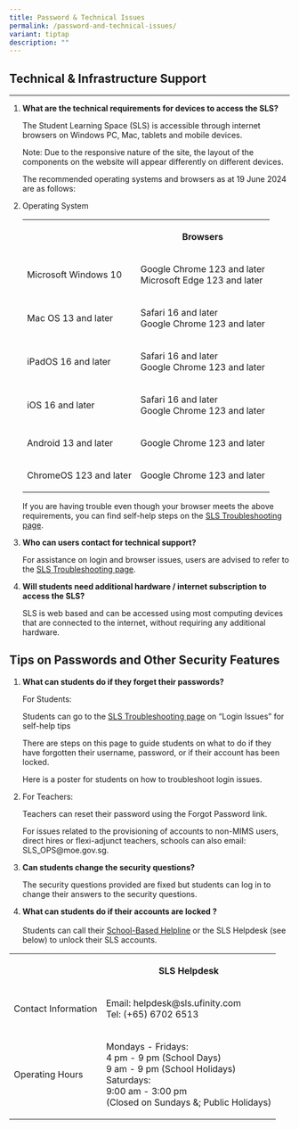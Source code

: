 ```yaml
---
title: Password & Technical Issues
permalink: /password-and-technical-issues/
variant: tiptap
description: ""
---
```

<h2>Technical &amp; Infrastructure Support</h2>
<hr>
<ol>
<li>
<p><strong>What are the technical requirements for devices to access the SLS?</strong> 
</p>
<p>The Student Learning Space (SLS) is accessible through internet browsers
on Windows PC, Mac, tablets and mobile devices.</p>
<p>Note: Due to the responsive nature of the site, the layout of the components
on the website will appear differently on different devices.</p>
<p>The recommended operating systems and browsers as at 19 June 2024 are
as follows:</p>
</li>
<li>
<p>Operating System</p>
<table style="minWidth: 50px">
<colgroup>
<col>
<col>
</colgroup>
<tbody>
<tr>
<th rowspan="1" colspan="1">
<p></p>
</th>
<th rowspan="1" colspan="1">
<p>Browsers</p>
</th>
</tr>
<tr>
<td rowspan="1" colspan="1">
<p>Microsoft Windows 10</p>
</td>
<td rowspan="1" colspan="1">
<p>Google Chrome 123 and later
<br>Microsoft Edge 123 and later</p>
</td>
</tr>
<tr>
<td rowspan="1" colspan="1">
<p>Mac OS 13 and later</p>
</td>
<td rowspan="1" colspan="1">
<p>Safari 16 and later
<br>Google Chrome 123 and later</p>
</td>
</tr>
<tr>
<td rowspan="1" colspan="1">
<p>iPadOS 16 and later</p>
</td>
<td rowspan="1" colspan="1">
<p>Safari 16 and later
<br>Google Chrome 123 and later</p>
</td>
</tr>
<tr>
<td rowspan="1" colspan="1">
<p>iOS 16 and later</p>
</td>
<td rowspan="1" colspan="1">
<p>Safari 16 and later
<br>Google Chrome 123 and later</p>
</td>
</tr>
<tr>
<td rowspan="1" colspan="1">
<p>Android 13 and later</p>
</td>
<td rowspan="1" colspan="1">
<p>Google Chrome 123 and later</p>
</td>
</tr>
<tr>
<td rowspan="1" colspan="1">
<p>ChromeOS 123 and later</p>
</td>
<td rowspan="1" colspan="1">
<p>Google Chrome 123 and later</p>
</td>
</tr>
</tbody>
</table>
<p>If you are having trouble even though your browser meets the above requirements,
you can find self-help steps on the <a href="/login-troubleshooting/authentication/index/" rel="noopener noreferrer nofollow" target="_blank">SLS Troubleshooting page</a>.</p>
</li>
<li>
<p><strong>Who can users contact for technical support?</strong>
</p>
<p>For assistance on login and browser issues, users are advised to refer
to the <a href="/login-troubleshooting/authentication/index/" rel="noopener noreferrer nofollow" target="_blank">SLS Troubleshooting page</a>.</p>
</li>
<li>
<p><strong>Will students need additional hardware / internet subscription to access the SLS?</strong>
</p>
<p>SLS is web based and can be accessed using most computing devices that
are connected to the internet, without requiring any additional hardware.</p>
</li>
</ol>
<h2>Tips on Passwords and Other Security Features</h2>
<ol>
<li>
<p><strong>What can students do if they forget their passwords?</strong>
</p>
<p>For Students:</p>
<p>Students can go to the <a href="/login-troubleshooting/authentication/index/" rel="noopener noreferrer nofollow" target="_blank">SLS Troubleshooting page</a> on
“Login Issues” for self-help tips</p>
<p>There are steps on this page to guide students on what to do if they have
forgotten their username, password, or if their account has been locked.</p>
<p>Here is a poster for students on how to troubleshoot login issues.</p>
</li>
<li>
<p></p>
<p>For Teachers:</p>
<p>Teachers can reset their password using the Forgot Password link.</p>
<p>For issues related to the provisioning of accounts to non-MIMS users,
direct hires or flexi-adjunct teachers, schools can also email: SLS_OPS@moe.gov.sg.</p>
</li>
<li>
<p><strong>Can students change the security questions?</strong>
</p>
<p>The security questions provided are fixed but students can log in to change
their answers to the security questions.</p>
</li>
<li>
<p><strong>What can students do if their accounts are locked ?</strong>
<br>
<br>Students can call their <a href="/login-troubleshooting/get-help/get-help-from-your-school/" rel="noopener noreferrer nofollow" target="_blank">School-Based Helpline</a> or
the SLS Helpdesk (see below) to unlock their SLS accounts.</p>
</li>
</ol>
<table style="minWidth: 50px">
<colgroup>
<col>
<col>
</colgroup>
<tbody>
<tr>
<th rowspan="1" colspan="1">
<p></p>
</th>
<th rowspan="1" colspan="1">
<p>SLS Helpdesk</p>
</th>
</tr>
<tr>
<td rowspan="1" colspan="1">
<p>Contact Information</p>
</td>
<td rowspan="1" colspan="1">
<p>Email: helpdesk@sls.ufinity.com
<br>Tel: (+65) 6702 6513</p>
</td>
</tr>
<tr>
<td rowspan="1" colspan="1">
<p>Operating Hours</p>
</td>
<td rowspan="1" colspan="1">
<p>Mondays - Fridays:
<br>4 pm - 9 pm (School Days)
<br>9 am - 9 pm (School Holidays)
<br>Saturdays:
<br>9:00 am - 3:00 pm
<br>(Closed on Sundays &amp;; Public Holidays)</p>
</td>
</tr>
</tbody>
</table>
<p></p>